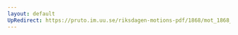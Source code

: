 ```yaml
---
layout: default
UpRedirect: https://pruto.im.uu.se/riksdagen-motions-pdf/1868/mot_1868__ak__125/mot_1868__ak__125-002.pdf
---
```

